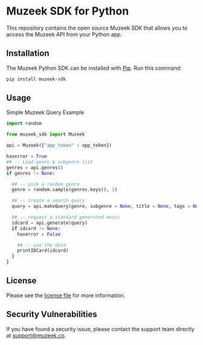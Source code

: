 # Muzeek SDK for Python

This repository contains the open source Muzeek SDK that allows you to access the Muzeek API from your Python app.

## Installation

The Muzeek Python SDK can be installed with [Pip](https://pip.pypa.io/en/stable/installing/). Run this command:

```sh
pip install muzeek-sdk
```

## Usage

Simple Muzeek Query Example

```Python
import random

from muzeek_sdk import Muzeek

api = Muzeek({"app_token" : app_token})

haserror = True
## -- Load genre & subgenre list
genres = api.genres()
if genres != None:

  ## -- pick a random genre
  genre = random.sample(genres.keys(), 1)

  ## -- create a search query
  query = api.makeQuery(genre, subgenre = None, title = None, tags = None)

  ## -- request a standard generated music
  idcard = api.generate(query)
  if idcard != None:
    haserror = False

    ## -- use the data
    printIDCard(idcard)
  }
}
```

## License

Please see the [license file](https://github.com/muzeek/python-sdk/blob/master/LICENSE) for more information.

## Security Vulnerabilities

If you have found a security issue, please contact the support team directly at [support@muzeek.co](mailto:support@muzeek.co).
